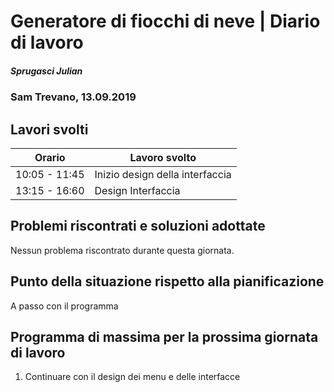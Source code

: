 # Generatore di fiocchi di neve | Diario di lavoro
##### Sprugasci Julian
### Sam Trevano, 13.09.2019

## Lavori svolti


|Orario        |Lavoro svolto                 |
|--------------|------------------------------|
|10:05 - 11:45|Inizio design della interfaccia|
|13:15 - 16:60 |Design Interfaccia      ||

##  Problemi riscontrati e soluzioni adottate
Nessun problema riscontrato durante questa giornata.

##  Punto della situazione rispetto alla pianificazione
A passo con il programma

## Programma di massima per la prossima giornata di lavoro
1. Continuare con il design dei menu e delle interfacce

